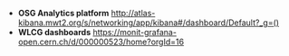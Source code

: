 - **OSG Analytics platform** <http://atlas-kibana.mwt2.org/s/networking/app/kibana#/dashboard/Default?_g=()>
- **WLCG dashboards** <https://monit-grafana-open.cern.ch/d/000000523/home?orgId=16>
